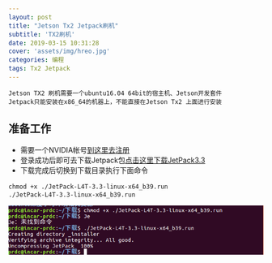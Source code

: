 ```yaml
---
layout: post
title: "Jetson Tx2 Jetpack刷机"
subtitle: 'TX2刷机'
date: 2019-03-15 10:31:28
cover: 'assets/img/hreo.jpg'
categories: 编程
tags: Tx2 Jetpack
---
```

    Jetson TX2 刷机需要一个ubuntu16.04 64bit的宿主机、Jetson开发套件
    Jetpack只能安装在x86_64的机器上，不能直接在Jetson Tx2 上面进行安装

## 准备工作
+ 需要一个NVIDIA帐号[到这里去注册](https://login.developer.nvidia.com/login?state=g6Fo2SBLbEdzWUZGTnNiVGZKNTJwd3ZndmN3cTFKdG1TSWpudKN0aWTZIFJ4U3pIZEY5UmdXWFlFRlpOUGFyeXRSRXlnZ1VCRGlXo2NpZNkgNGpsalRlak43Uk1POXN1TDBTMzNnRnJZZ2pIWDBWY1c&client=4jljTejN7RMO9suL0S33gFrYgjHX0VcW&protocol=oauth2&response_type=code&method=login&redirect_uri=https%3A%2F%2Fdeveloper.nvidia.com%2Fauth0%2Fcallback%3Fdestination%3D&scope=openid%20profile%20email&audience=https%3A%2F%2Fdevzone.auth0.com%2Fuserinfo)
+ 登录成功后即可去下载Jetpack包[点击这里下载JetPack3.3](https://developer.nvidia.com/embedded/downloads#?tx=$libraries,cuda,cudnn,visionworks,opencv4tegra)
+ 下载完成后切换到下载目录执行下面命令


```
chmod +x ./JetPack-L4T-3.3-linux-x64_b39.run
./JetPack-L4T-3.3-linux-x64_b39.run 

```

![](/assets/img/jetpack/jetpack-run.png)



